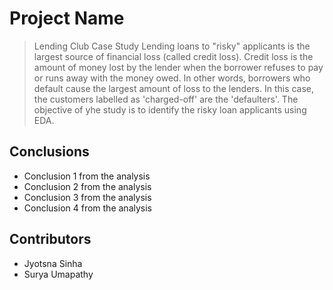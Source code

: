 # Project Name
>Lending Club Case Study
Lending loans to "risky" applicants is the largest source of financial loss (called credit loss). Credit loss is the amount of money lost by the lender when the borrower refuses to pay or runs away with the money owed. In other words, borrowers who default cause the largest amount of loss to the lenders. In this case, the customers labelled as 'charged-off' are the 'defaulters'. 
The objective of yhe study is to identify the risky loan applicants using EDA.

## Conclusions
- Conclusion 1 from the analysis
- Conclusion 2 from the analysis
- Conclusion 3 from the analysis
- Conclusion 4 from the analysis


## Contributors
- Jyotsna Sinha
- Surya Umapathy  

